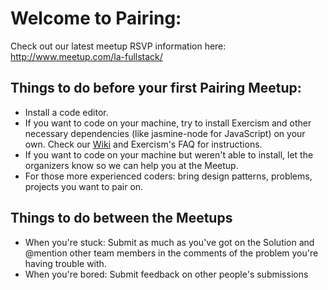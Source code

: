 # Welcome to Pairing:

Check out our latest meetup RSVP information here: http://www.meetup.com/la-fullstack/

## Things to do before your first Pairing Meetup:
- Install a code editor.
- If you want to code on your machine, try to install Exercism and other necessary dependencies (like jasmine-node for JavaScript) on your own. Check our [Wiki](https://github.com/fullstackla/pairing-meetup/wiki) and Exercism's FAQ for instructions.
- If you want to code on your machine but weren't able to install, let the organizers know so we can help you at the Meetup.
- For those more experienced coders: bring design patterns, problems, projects you want to pair on.

## Things to do between the Meetups
- When you're stuck: Submit as much as you've got on the Solution and @mention other team members in the comments of the problem you're having trouble with.
- When you're bored: Submit feedback on other people's submissions
